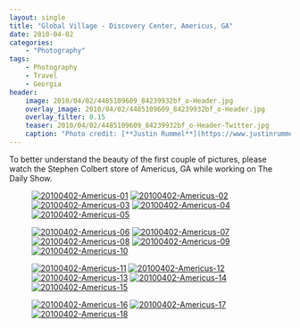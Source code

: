 ```yaml
---
layout: single
title: "Global Village - Discovery Center, Americus, GA"
date: 2010-04-02
categories:
    - "Photography"
tags:
    - Photography
    - Travel
    - Georgia
header:
    image: 2010/04/02/4485109609_84239932bf_o-Header.jpg
    overlay_image: 2010/04/02/4485109609_84239932bf_o-Header.jpg
    overlay_filter: 0.15
    teaser: 2010/04/02/4485109609_84239932bf_o-Header-Twitter.jpg 		# Shrink image to 575 width
    caption: "Photo credit: [**Justin Rummel**](https://www.justinrummel.com)"
---
```


To better understand the beauty of the first couple of pictures, please watch the Stephen Colbert store of Americus, GA while working on The Daily Show.

<figure class="fifth">
<a href="https://www.flickr.com/photos/justinrummel/4485109609/"><img src="https://farm5.static.flickr.com/4027/4485109609_b53b05bb73_q.jpg" title="20100402-Americus-01" /></a>
<a href="https://www.flickr.com/photos/justinrummel/4485109217/"><img src="https://farm5.static.flickr.com/4040/4485109217_5fd212d93d_q.jpg" title="20100402-Americus-02" /></a>
<a href="https://www.flickr.com/photos/justinrummel/4485108775/"><img src="https://farm3.static.flickr.com/2802/4485108775_520b9bc9e7_q.jpg" title="20100402-Americus-03" /></a>
<a href="https://www.flickr.com/photos/justinrummel/4485759316/"><img src="https://farm5.static.flickr.com/4009/4485759316_0be5ffca80_q.jpg" title="20100402-Americus-04" /></a>
<a href="https://www.flickr.com/photos/justinrummel/4485108079/"><img src="https://farm3.static.flickr.com/2804/4485108079_38c78da96f_q.jpg" title="20100402-Americus-05" /></a>
</figure>
<figure class="fifth">
<a href="https://www.flickr.com/photos/justinrummel/4485758574/"><img src="https://farm3.static.flickr.com/2686/4485758574_9f2a102f9d_q.jpg" title="20100402-Americus-06" /></a>
<a href="https://www.flickr.com/photos/justinrummel/4485107313/"><img src="https://farm5.static.flickr.com/4018/4485107313_92db185d83_q.jpg" title="20100402-Americus-07" /></a>
<a href="https://www.flickr.com/photos/justinrummel/4485106903/"><img src="https://farm5.static.flickr.com/4010/4485106903_946a38e53e_q.jpg" title="20100402-Americus-08" /></a>
<a href="https://www.flickr.com/photos/justinrummel/4485106561/"><img src="https://farm3.static.flickr.com/2782/4485106561_fc641f9ea3_q.jpg" title="20100402-Americus-09" /></a>
<a href="https://www.flickr.com/photos/justinrummel/4485757138/"><img src="https://farm5.static.flickr.com/4043/4485757138_2fb173a465_q.jpg" title="20100402-Americus-10" /></a>
</figure>
<figure class="fifth">
<a href="https://www.flickr.com/photos/justinrummel/4485106009/"><img src="https://farm3.static.flickr.com/2741/4485106009_2601345642_q.jpg" title="20100402-Americus-11" /></a>
<a href="https://www.flickr.com/photos/justinrummel/4485105621/"><img src="https://farm5.static.flickr.com/4019/4485105621_1056e5e061_q.jpg" title="20100402-Americus-12" /></a>
<a href="https://www.flickr.com/photos/justinrummel/4485755942/"><img src="https://farm3.static.flickr.com/2702/4485755942_15ca26e6c9_q.jpg" title="20100402-Americus-13" /></a>
<a href="https://www.flickr.com/photos/justinrummel/4485104833/"><img src="https://farm5.static.flickr.com/4030/4485104833_d7a75d4930_q.jpg" title="20100402-Americus-14" /></a>
<a href="https://www.flickr.com/photos/justinrummel/4485104509/"><img src="https://farm5.static.flickr.com/4042/4485104509_c7dcbc3e95_q.jpg" title="20100402-Americus-15" /></a>
</figure>
<figure class="fifth">
<a href="https://www.flickr.com/photos/justinrummel/4485104241/"><img src="https://farm3.static.flickr.com/2720/4485104241_4ea38a0d8a_q.jpg" title="20100402-Americus-16" /></a>
<a href="https://www.flickr.com/photos/justinrummel/4485103955/"><img src="https://farm3.static.flickr.com/2699/4485103955_9825aac379_q.jpg" title="20100402-Americus-17" /></a>
<a href="https://www.flickr.com/photos/justinrummel/4485103665/"><img src="https://farm5.static.flickr.com/4047/4485103665_c56792b094_q.jpg" title="20100402-Americus-18" /></a>
</figure>